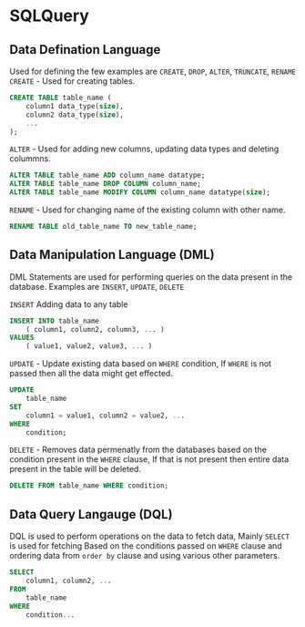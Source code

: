 # SQLQuery

## Data Defination Language 
Used for defining the few examples are `CREATE`, `DROP`, `ALTER`, `TRUNCATE`, `RENAME`
`CREATE` - Used for creating tables.
```SQL
CREATE TABLE table_name (
    column1 data_type(size),
    column2 data_type(size),
    ...
);
```

`ALTER` - Used for adding new columns, updating data types and deleting colummns.  
```SQL
ALTER TABLE table_name ADD column_name datatype;
ALTER TABLE table_name DROP COLUMN column_name;
ALTER TABLE table_name MODIFY COLUMN column_name datatype(size);
```

`RENAME` - Used for changing name of the existing column with other name.
```SQL
RENAME TABLE old_table_name TO new_table_name;
```

## Data Manipulation Language (DML)
DML Statements are used for performing queries on the data present in the database.
Examples are `INSERT`, `UPDATE`, `DELETE`

`INSERT` Adding data to any table
```SQL
INSERT INTO table_name 
    ( column1, column2, column3, ... )  
VALUES 
    ( value1, value2, value3, ... ) 
```

`UPDATE` - Update existing data based on `WHERE` condition, If `WHERE` is not passed then all the data might get effected.
```SQL
UPDATE 
    table_name
SET 
    column1 = value1, column2 = value2, ...
WHERE 
    condition;
```

`DELETE` - Removes data permenatly from the databases based on the condition present in the `WHERE` clause, If that is not present then entire data present in the table will be deleted.
```SQL
DELETE FROM table_name WHERE condition;
```

## Data Query Langauge (DQL)
DQL is used to perform operations on the data to fetch data, Mainly `SELECT` is used for fetching Based on the conditions passed on `WHERE` clause and ordering data from `order by` clause and using various other parameters.
```SQL
SELECT 
    column1, column2, ... 
FROM 
    table_name
WHERE 
    condition...
```